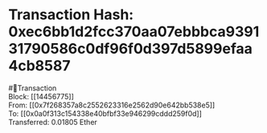 
Transaction Hash: 0xec6bb1d2fcc370aa07ebbbca939131790586c0df96f0d397d5899efaa4cb8587
====================================================================================
  
#💸Transaction  
Block: [[14456775]]  
From: [[0x7f268357a8c2552623316e2562d90e642bb538e5]]  
To: [[0x0a0f313c154338e40bfbf33e946299cddd259f0d]]  
Transferred: 0.01805 Ether